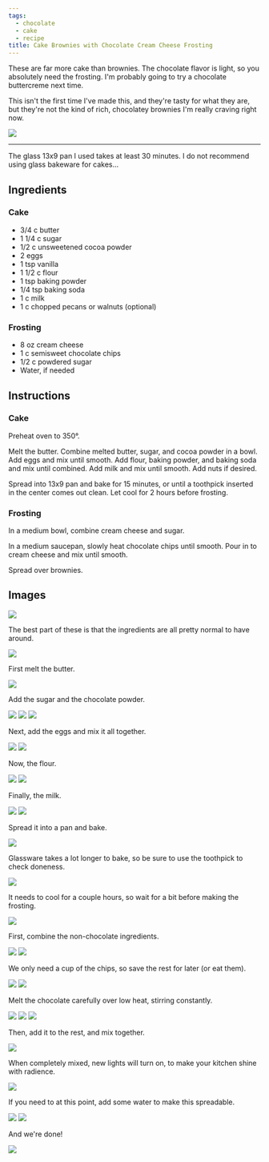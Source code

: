 ```yaml
---
tags:
  - chocolate
  - cake
  - recipe
title: Cake Brownies with Chocolate Cream Cheese Frosting
---
```


These are far more cake than brownies. The chocolate flavor is light, so you
absolutely need the frosting. I'm probably going to try a chocolate buttercreme
next time.

This isn't the first time I've made this, and they're tasty for what they are,
but they're not the kind of rich, chocolatey brownies I'm really craving right
now.

![](title.jpg)

---

The glass 13x9 pan I used takes at least 30 minutes. I do not recommend using
glass bakeware for cakes...

## Ingredients

### Cake

* 3/4 c butter
* 1 1/4 c sugar
* 1/2 c unsweetened cocoa powder
* 2 eggs
* 1 tsp vanilla
* 1 1/2 c flour
* 1 tsp baking powder
* 1/4 tsp baking soda
* 1 c milk
* 1 c chopped pecans or walnuts (optional)

### Frosting

* 8 oz cream cheese
* 1 c semisweet chocolate chips
* 1/2 c powdered sugar
* Water, if needed

## Instructions

### Cake

Preheat oven to 350°.

Melt the butter. Combine melted butter, sugar, and cocoa powder in a bowl. Add eggs
and mix until smooth. Add flour, baking powder, and baking soda and mix until
combined. Add milk and mix until smooth. Add nuts if desired.

Spread into 13x9 pan and bake for 15 minutes, or until a toothpick inserted in
the center comes out clean. Let cool for 2 hours before frosting.

### Frosting

In a medium bowl, combine cream cheese and sugar.

In a medium saucepan, slowly heat chocolate chips until smooth. Pour in to cream
cheese and mix until smooth.

Spread over brownies.

## Images

![](ingredients.jpg)

The best part of these is that the ingredients are all pretty normal to have
around.

![](butter-1.jpg)

First melt the butter.

![](butter-2.jpg)

Add the sugar and the chocolate powder.

![](sugar-1.jpg)
![](chocolate-1.jpg)
![](chocolate-2.jpg)

Next, add the eggs and mix it all together.

![](eggs-1.jpg)
![](eggs-2.jpg)

Now, the flour.

![](flour-1.jpg)
![](flour-2.jpg)

Finally, the milk.

![](milk-1.jpg)
![](milk-2.jpg)

Spread it into a pan and bake.

![](bake-1.jpg)

Glassware takes a lot longer to bake, so be sure to use the toothpick to check
doneness.

![](bake-2.jpg)

It needs to cool for a couple hours, so wait for a bit before making the
frosting.

![](frosting-1.jpg)

First, combine the non-chocolate ingredients.

![](combine-frosting-1.jpg)
![](combine-frosting-2.jpg)

We only need a cup of the chips, so save the rest for later (or eat them).

![](melt-chocolate-1.jpg)
![](frosting-2.jpg)

Melt the chocolate carefully over low heat, stirring constantly.

![](melt-chocolate-2.jpg)
![](melt-chocolate-3.jpg)
![](melt-chocolate-4.jpg)

Then, add it to the rest, and mix together.

![](add-chocolate-1.jpg)

When completely mixed, new lights will turn on, to make your kitchen shine with
radience.

![](add-chocolate-2.jpg)

If you need to at this point, add some water to make this spreadable.

![](frost-cake-1.jpg)
![](frost-cake-2.jpg)

And we're done!

![](glamour-shot.jpg)


